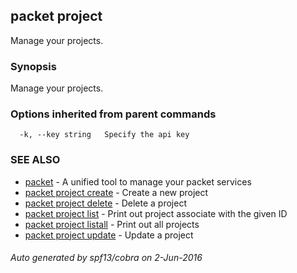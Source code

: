 ## packet project

Manage your projects.

### Synopsis


Manage your projects.

### Options inherited from parent commands

```
  -k, --key string   Specify the api key
```

### SEE ALSO
* [packet](packet.md)	 - A unified tool to manage your packet services
* [packet project create](packet_project_create.md)	 - Create a new project
* [packet project delete](packet_project_delete.md)	 - Delete a project
* [packet project list](packet_project_list.md)	 - Print out project associate with the given ID
* [packet project listall](packet_project_listall.md)	 - Print out all projects
* [packet project update](packet_project_update.md)	 - Update a project

###### Auto generated by spf13/cobra on 2-Jun-2016
